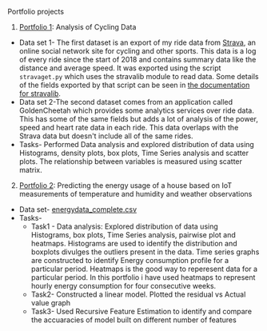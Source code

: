
Portfolio projects

1. <u>Portfolio 1</u>: Analysis of Cycling Data
 - Data set 1- The first dataset is an export of my ride data from [Strava](https://strava.com/), an online social 
network site for cycling and other sports.  This data is a log of every ride since the start of 2018
and contains summary data like the distance and average speed.  It was exported using 
the script `stravaget.py` which uses the stravalib module to read data. Some details of
the fields exported by that script can be seen in [the documentation for stravalib](https://pythonhosted.org/stravalib/api.html#stravalib.model.Activity).
- Data set 2-The second dataset comes from an application called GoldenCheetah which provides some analytics services over ride data. This has some of the same fields but adds a lot of analysis of the power, speed and heart rate data in each ride. This data overlaps with the Strava data but doesn't include all of the same rides.
- Tasks- Performed Data analysis and explored distribution of data using Histograms, density plots, box plots, Time Series analysis and scatter plots. The relationship between variables is measured using scatter matrix.

2. <u>Portfolio 2</u>: Predicting the energy usage of a house based on IoT measurements of temperature and humidity and weather observations
- Data set- [energydata_complete.csv](https://github.com/LuisM78/Appliances-energy-prediction-data)
-  Tasks-
     - Task1 - Data analysis: Explored distribution of data using Histograms, box plots, Time Series analysis, pairwise plot and heatmaps.  Histograms are used to identify the distribution and boxplots divulges the outliers present in the data. Time series graphs are constructed to identify Energy consumption profile for a particular period. Heatmaps is the good way to reperesent data for a particular period. In this portfolio i have used heatmaps to represent hourly energy consumption for four consecutive weeks.
     - Task2- Constructed a linear model. Plotted the residual vs Actual value graph 
     - Task3- Used Recursive Feature Estimation to identify and compare the accuaracies of model built on different number of features
   
